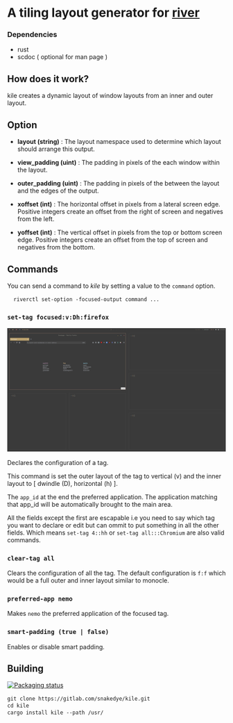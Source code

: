 # A tiling layout generator for [river](https://github.com/ifreund/river)

### Dependencies
- rust
- scdoc ( optional for man page )

## How does it work?

kile creates a dynamic layout of window layouts from an inner and outer layout.

## Option
- **layout (string)** :
The layout namespace used to determine which layout should arrange this output.

- **view_padding (uint)** :
	The padding in pixels of the each window within the layout.

- **outer_padding (uint)** :
	The padding in pixels of the between the layout and the edges of the output.

- **xoffset (int)** :
	The horizontal offset in pixels from a lateral screen edge.
	Positive integers create an offset from 
	the right of screen and negatives from the left.

- **yoffset (int)** :
	The vertical offset in pixels from the top or bottom screen edge.
	Positive integers create an offset from 
	the top of screen and negatives from the bottom.

## Commands

You can send a command to *kile* by setting a value to the `command` option.

```shell
  riverctl set-option -focused-output command ...
```

### `set-tag focused:v:Dh:firefox`

![v:Dh](/images/layout.png)

Declares the configuration of a tag.

This command is set the outer layout of the tag to vertical (v)
and the inner layout to [ dwindle (D), horizontal (h) ].

The `app_id` at the end the preferred application. The application matching that app_id
will be automatically brought to the main area.

All the fields except the first are escapable i.e you need to say 
which tag you want to declare or edit but can ommit to put something in
all the other fields. Which means `set-tag 4::hh`
or `set-tag all:::Chromium` are also valid commands.

### `clear-tag all`

Clears the configuration of all the tag.
The default configuration is `f:f` which would be 
a full outer and inner layout similar to monocle.

### `preferred-app nemo`

Makes `nemo` the preferred application of the focused tag.

### `smart-padding (true | false)`

Enables or disable smart padding.

## Building

[![Packaging status](https://repology.org/badge/vertical-allrepos/kile-wl.svg)](https://repology.org/project/kile-wl/versions)

```shell
git clone https://gitlab.com/snakedye/kile.git
cd kile
cargo install kile --path /usr/
```
